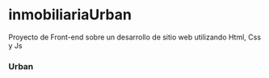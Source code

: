 # inmobiliariaUrban
Proyecto de Front-end sobre un desarrollo de sitio web utilizando Html, Css y Js
### Urban 
